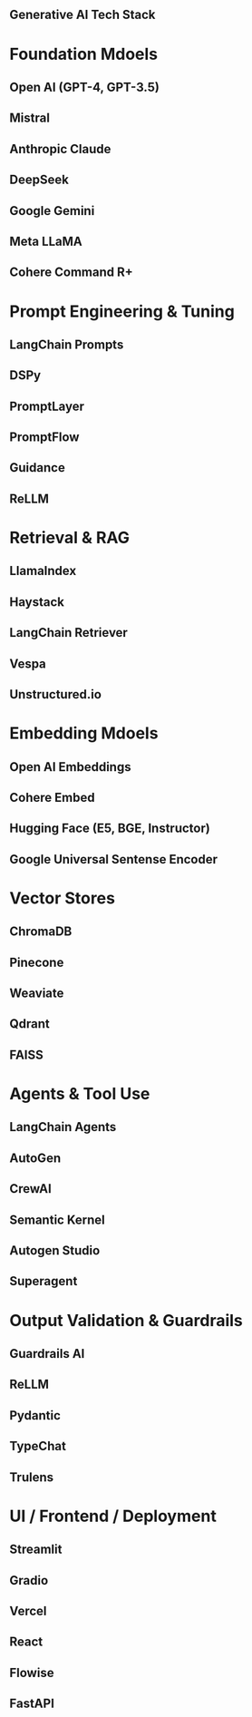Generative AI Tech Stack
---

# Foundation Mdoels

## Open AI (GPT-4, GPT-3.5)
## Mistral
## Anthropic Claude
## DeepSeek
## Google Gemini
## Meta LLaMA
## Cohere Command R+

# Prompt Engineering & Tuning

## LangChain Prompts
## DSPy
## PromptLayer
## PromptFlow
## Guidance
## ReLLM

# Retrieval & RAG

## LlamaIndex
## Haystack
## LangChain Retriever
## Vespa
## Unstructured.io

# Embedding Mdoels

## Open AI Embeddings
## Cohere Embed 
## Hugging Face (E5, BGE, Instructor)
## Google Universal Sentense Encoder

# Vector Stores 

## ChromaDB
## Pinecone
## Weaviate
## Qdrant
## FAISS

# Agents & Tool Use

## LangChain Agents
## AutoGen
## CrewAI
## Semantic Kernel
## Autogen Studio
## Superagent

# Output Validation & Guardrails

## Guardrails AI
## ReLLM
## Pydantic
## TypeChat
## Trulens

# UI / Frontend / Deployment

## Streamlit
## Gradio
## Vercel
## React
## Flowise
## FastAPI
